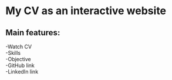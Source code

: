 # My CV as an interactive website  
## Main features:  
  -Watch CV  
  -Skills  
  -Objective  
  -GitHub link  
  -LinkedIn link  
